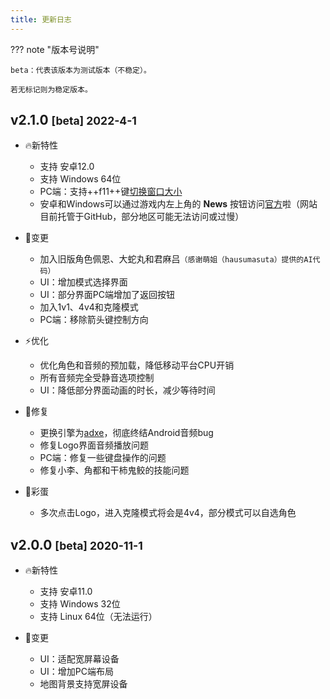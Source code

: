 ```yaml
---
title: 更新日志
---
```


??? note "版本号说明"

    beta：代表该版本为测试版本（不稳定）。

    若无标记则为稳定版本。

## v2.1.0 <small>[beta] 2022-4-1</small>

- 🔥新特性
    - 支持 安卓12.0
    - 支持 Windows 64位
    - PC端：支持++f11++键[切换窗口大小](../game-guides/platform/pc/index.md#特殊功能)
    - 安卓和Windows可以通过游戏内左上角的 **News** 按钮访问[官方](https://game.naruto.re)啦（网站目前托管于GitHub，部分地区可能无法访问或过慢）

- 🚀变更
    - 加入旧版角色佩恩、大蛇丸和君麻吕`（感谢萌姐（hausumasuta）提供的AI代码）`
    - UI：增加模式选择界面
    - UI：部分界面PC端增加了返回按钮
    - 加入1v1、4v4和克隆模式
    - PC端：移除箭头键控制方向

- ⚡️优化
    - 优化角色和音频的预加载，降低移动平台CPU开销
    - 所有音频完全受静音选项控制
    - UI：降低部分界面动画的时长，减少等待时间

- 🐞修复
    - 更换引擎为[adxe](https://github.com/adxeproject/adxe)，彻底终结Android音频bug
    - 修复Logo界面音频播放问题
    - PC端：修复一些键盘操作的问题
    - 修复小李、角都和干柿鬼鲛的技能问题

- 🎉彩蛋
    - 多次点击Logo，进入克隆模式将会是4v4，部分模式可以自选角色


## v2.0.0 <small>[beta] 2020-11-1</small>

- 🔥新特性
    - 支持 安卓11.0
    - 支持 Windows 32位
    - 支持 Linux 64位（无法运行）

- 🚀变更
    - UI：适配宽屏幕设备
    - UI：增加PC端布局
    - 地图背景支持宽屏设备
